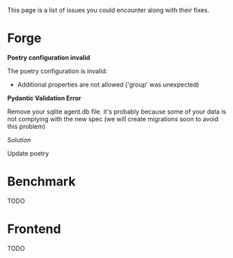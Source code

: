 This page is a list of issues you could encounter along with their fixes.

# Forge
**Poetry configuration invalid**

The poetry configuration is invalid: 
- Additional properties are not allowed ('group' was unexpected)

**Pydantic Validation Error**

Remove your sqlite agent.db file. it's probably because some of your data is not complying with the new spec (we will create migrations soon to avoid this problem)


*Solution*

Update poetry

# Benchmark
TODO

# Frontend
TODO
